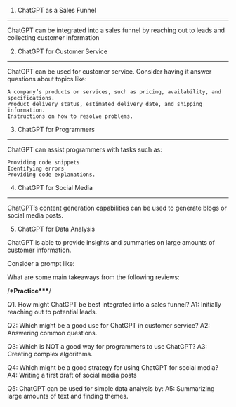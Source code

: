 1. ChatGPT as a Sales Funnel

---

ChatGPT can be integrated into a sales funnel by reaching out to leads and collecting customer information

2. ChatGPT for Customer Service

---

ChatGPT can be used for customer service. Consider having it answer questions about topics like:

    A company’s products or services, such as pricing, availability, and specifications.
    Product delivery status, estimated delivery date, and shipping information.
    Instructions on how to resolve problems.

3. ChatGPT for Programmers

---

ChatGPT can assist programmers with tasks such as:

    Providing code snippets
    Identifying errors
    Providing code explanations.

4. ChatGPT for Social Media

---

ChatGPT’s content generation capabilities can be used to generate blogs or social media posts.

5. ChatGPT for Data Analysis

ChatGPT is able to provide insights and summaries on large amounts of customer information.

Consider a prompt like:

What are some main takeaways from the following reviews:

<Insert Reviews Here>

/**\***Practice**\*\*\***/

Q1. How might ChatGPT be best integrated into a sales funnel?
A1: Initially reaching out to potential leads.

Q2: Which might be a good use for ChatGPT in customer service?
A2: Answering common questions.

Q3: Which is NOT a good way for programmers to use ChatGPT?
A3: Creating complex algorithms.

Q4: Which might be a good strategy for using ChatGPT for social media?
A4: Writing a first draft of social media posts

Q5: ChatGPT can be used for simple data analysis by:
A5: Summarizing large amounts of text and finding themes.

